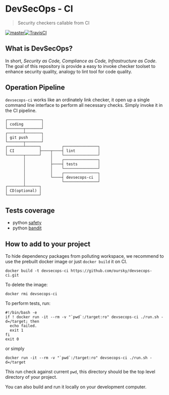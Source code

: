 # DevSecOps - CI
> Security checkers callable from CI

[![master](https://img.shields.io/badge/travis-master-blue.svg)][travis-url][![TravisCI][travis-image]][travis-url]

## What is DevSecOps?
In short, _Security as Code, Compliance as Code, Infrastructure as Code_. The goal of this repository is provide a easy to invoke checker toolset to enhance security quality, analogy to lint tool for code quality.

## Operation Pipeline
`devsecops-ci` works like an ordinately link checker, it open up a single command line interface to perform all necessary checks. Simply invoke it in the CI pipeline.
```
┌───────────────┐
│ coding        │
└───────┬───────┘
┌───────┴───────┐
│ git push      │
└───────┬───────┘
┌───────┴──────┐         ┌───────────────┐
│ CI           ├────┬────┤ lint          │
└───────┬──────┘    │    └───────────────┘
        │           │    ┌───────────────┐
        │           ├────┤ tests         │
        │           │    └───────────────┘
        │           │    ┌───────────────┐
        │           └────┤ devsecops-ci  │
        │                └───────────────┘
┌───────┴──────┐
│ CD(optional) │
└──────────────┘
```

## Tests coverage
- python [safety](https://github.com/pyupio/safety)
- python [bandit](https://github.com/PyCQA/bandit)


## How to add to your project
To hide dependency packages from polluting workspace, we recommend to use the prebuilt docker image or just `docker build` it on CI.
```
docker build -t devsecops-ci https://github.com/oursky/devsecops-ci.git
```
To delete the image:
```
docker rmi devsecops-ci
```
To perform tests, run:
```
#!/bin/bash -e
if ! docker run -it --rm -v "`pwd`:/target:ro" devsecops-ci ./run.sh -d=/target; then
  echo failed.
  exit 1
fi
exit 0
```
or simply
```
docker run -it --rm -v "`pwd`:/target:ro" devsecops-ci ./run.sh -d=/target
```

This run check against current `pwd`, this directory should be the top level directory of your project.

You can also build and run it locally on your development computer.


<!-- Markdown link & img dfn's -->
[travis-url]: https://travis-ci.org/oursky/devsecops-ci
[travis-image]: https://travis-ci.org/oursky/devsecops-ci.svg?branch=master
